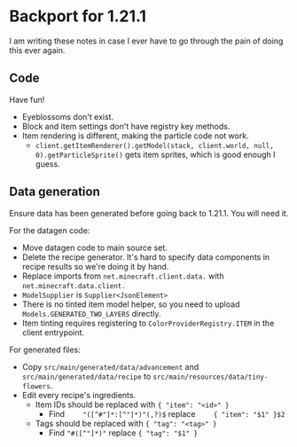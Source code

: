 # Backport for 1.21.1

I am writing these notes in case I ever have to go through the pain of doing this ever again.

## Code

Have fun!

- Eyeblossoms don't exist.
- Block and item settings don't have registry key methods.
- Item rendering is different, making the particle code not work.
  - `client.getItemRenderer().getModel(stack, client.world, null, 0).getParticleSprite()` gets item sprites, which is good enough I guess.

## Data generation

Ensure data has been generated before going back to 1.21.1. You will need it.

For the datagen code:

- Move datagen code to main source set.
- Delete the recipe generator. It's hard to specify data components in recipe results so we're doing it by hand.
- Replace imports from `net.minecraft.client.data.` with `net.minecraft.data.client.`
- `ModelSupplier` is `Supplier<JsonElement>`
- There is no tinted item model helper, so you need to upload `Models.GENERATED_TWO_LAYERS` directly.
- Item tinting requires registering to `ColorProviderRegistry.ITEM` in the client entrypoint.

For generated files:

- Copy `src/main/generated/data/advancement` and `src/main/generated/data/recipe` to `src/main/resources/data/tiny-flowers`.
- Edit every recipe's ingredients.
  - Item IDs should be replaced with `{ "item": "<id>" }`
    - Find `    "([^#"]*:[^"]*)"(,?)$` replace `    { "item": "$1" }$2`
  - Tags should be replaced with `{ "tag": "<tag>" }`
    - Find `"#([^"]*)"` replace `{ "tag": "$1" }`
